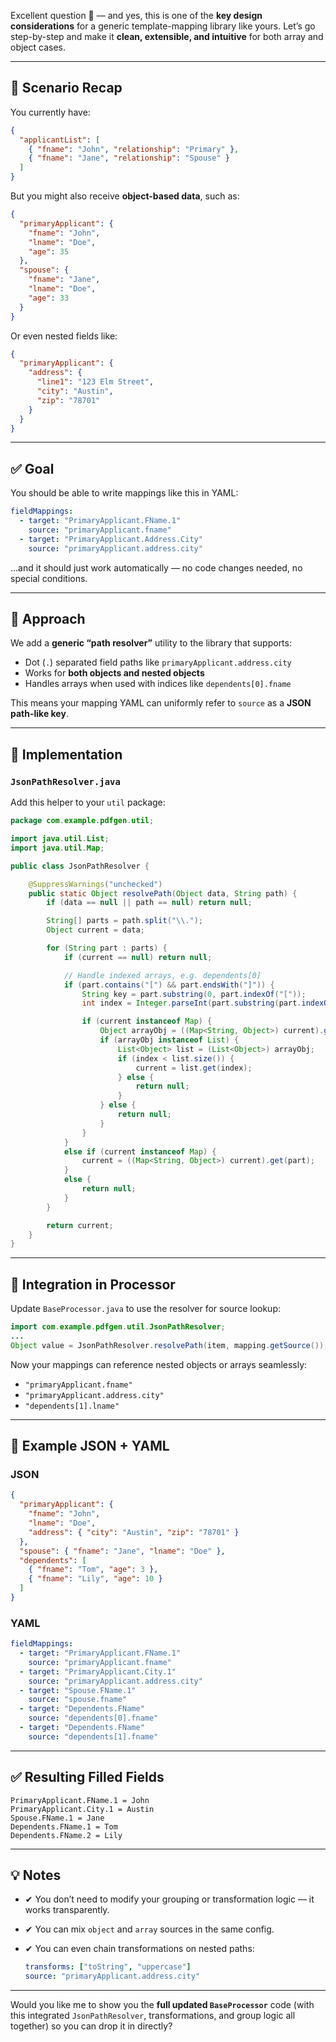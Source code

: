 Excellent question 👏 — and yes, this is one of the **key design considerations** for a generic template-mapping library like yours. Let’s go step-by-step and make it **clean, extensible, and intuitive** for both array and object cases.

---

## 🧩 Scenario Recap

You currently have:

```json
{
  "applicantList": [
    { "fname": "John", "relationship": "Primary" },
    { "fname": "Jane", "relationship": "Spouse" }
  ]
}
```

But you might also receive **object-based data**, such as:

```json
{
  "primaryApplicant": {
    "fname": "John",
    "lname": "Doe",
    "age": 35
  },
  "spouse": {
    "fname": "Jane",
    "lname": "Doe",
    "age": 33
  }
}
```

Or even nested fields like:

```json
{
  "primaryApplicant": {
    "address": {
      "line1": "123 Elm Street",
      "city": "Austin",
      "zip": "78701"
    }
  }
}
```

---

## ✅ Goal

You should be able to write mappings like this in YAML:

```yaml
fieldMappings:
  - target: "PrimaryApplicant.FName.1"
    source: "primaryApplicant.fname"
  - target: "PrimaryApplicant.Address.City"
    source: "primaryApplicant.address.city"
```

…and it should just work automatically — no code changes needed, no special conditions.

---

## 🧠 Approach

We add a **generic “path resolver”** utility to the library that supports:

* Dot (`.`) separated field paths like `primaryApplicant.address.city`
* Works for **both objects and nested objects**
* Handles arrays when used with indices like `dependents[0].fname`

This means your mapping YAML can uniformly refer to `source` as a **JSON path-like key**.

---

## 🧰 Implementation

### `JsonPathResolver.java`

Add this helper to your `util` package:

```java
package com.example.pdfgen.util;

import java.util.List;
import java.util.Map;

public class JsonPathResolver {

    @SuppressWarnings("unchecked")
    public static Object resolvePath(Object data, String path) {
        if (data == null || path == null) return null;

        String[] parts = path.split("\\.");
        Object current = data;

        for (String part : parts) {
            if (current == null) return null;

            // Handle indexed arrays, e.g. dependents[0]
            if (part.contains("[") && part.endsWith("]")) {
                String key = part.substring(0, part.indexOf("["));
                int index = Integer.parseInt(part.substring(part.indexOf("[") + 1, part.indexOf("]")));

                if (current instanceof Map) {
                    Object arrayObj = ((Map<String, Object>) current).get(key);
                    if (arrayObj instanceof List) {
                        List<Object> list = (List<Object>) arrayObj;
                        if (index < list.size()) {
                            current = list.get(index);
                        } else {
                            return null;
                        }
                    } else {
                        return null;
                    }
                }
            }
            else if (current instanceof Map) {
                current = ((Map<String, Object>) current).get(part);
            }
            else {
                return null;
            }
        }

        return current;
    }
}
```

---

## 🔧 Integration in Processor

Update `BaseProcessor.java` to use the resolver for source lookup:

```java
import com.example.pdfgen.util.JsonPathResolver;
...
Object value = JsonPathResolver.resolvePath(item, mapping.getSource());
```

Now your mappings can reference nested objects or arrays seamlessly:

* `"primaryApplicant.fname"`
* `"primaryApplicant.address.city"`
* `"dependents[1].lname"`

---

## 🧾 Example JSON + YAML

### JSON

```json
{
  "primaryApplicant": {
    "fname": "John",
    "lname": "Doe",
    "address": { "city": "Austin", "zip": "78701" }
  },
  "spouse": { "fname": "Jane", "lname": "Doe" },
  "dependents": [
    { "fname": "Tom", "age": 3 },
    { "fname": "Lily", "age": 10 }
  ]
}
```

### YAML

```yaml
fieldMappings:
  - target: "PrimaryApplicant.FName.1"
    source: "primaryApplicant.fname"
  - target: "PrimaryApplicant.City.1"
    source: "primaryApplicant.address.city"
  - target: "Spouse.FName.1"
    source: "spouse.fname"
  - target: "Dependents.FName"
    source: "dependents[0].fname"
  - target: "Dependents.FName"
    source: "dependents[1].fname"
```

---

## ✅ Resulting Filled Fields

```
PrimaryApplicant.FName.1 = John
PrimaryApplicant.City.1 = Austin
Spouse.FName.1 = Jane
Dependents.FName.1 = Tom
Dependents.FName.2 = Lily
```

---

## 💡 Notes

* ✔ You don’t need to modify your grouping or transformation logic — it works transparently.
* ✔ You can mix `object` and `array` sources in the same config.
* ✔ You can even chain transformations on nested paths:

  ```yaml
  transforms: ["toString", "uppercase"]
  source: "primaryApplicant.address.city"
  ```

---

Would you like me to show you the **full updated `BaseProcessor`** code (with this integrated `JsonPathResolver`, transformations, and group logic all together) so you can drop it in directly?
